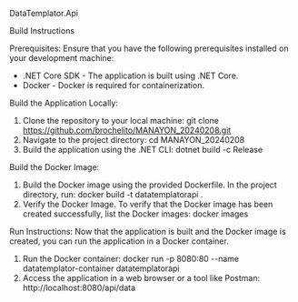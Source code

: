 DataTemplator.Api

Build Instructions

Prerequisites:
Ensure that you have the following prerequisites installed on your development machine:
- .NET Core SDK - The application is built using .NET Core.
- Docker - Docker is required for containerization.

Build the Application Locally:
1. Clone the repository to your local machine:
   git clone https://github.com/brochelito/MANAYON_20240208.git
2. Navigate to the project directory:
   cd MANAYON_20240208
3. Build the application using the .NET CLI:
   dotnet build -c Release

Build the Docker Image:
1. Build the Docker image using the provided Dockerfile. In the project directory, run:
   docker build -t datatemplatorapi .
2. Verify the Docker Image. To verify that the Docker image has been created successfully, list the Docker images:
   docker images

Run Instructions:
Now that the application is built and the Docker image is created, you can run the application in a Docker container.
1. Run the Docker container:
   docker run -p 8080:80 --name datatemplator-container datatemplatorapi
2. Access the application in a web browser or a tool like Postman:
   http://localhost:8080/api/data
